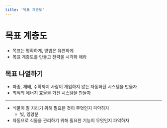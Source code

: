 ```yaml
---
title: '목표 계층도'
---
```


# 목표 계층도

- 목표는 명확하게, 방법은 유연하게
- 목표 계층도를 만들고 전략을 시각화 해라

## 목표 나열하기

- 파종, 재배, 수확까지 사람이 개입하지 않는 자동화된 시스템을 만들자
- 최적의 에너지 효율을 가진 시스템을 만들자
---
- 식물이 잘 자라기 위해 필요한 것이 무엇인지 파악하자
  - 빛, 영양분
- 자동으로 식물을 관리하기 위해 필요한 기능이 무엇인지 파악하자
